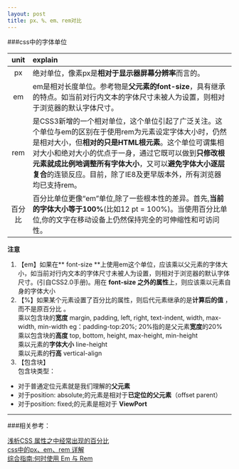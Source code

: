 ```yaml
---
layout: post
title: px、%、em、rem对比
---
```


###css中的字体单位  

unit | explain
:---: | :--- 
px | 绝对单位，像素px是**相对于显示器屏幕分辨率**而言的。
em | em是相对长度单位。参考物是**父元素的font-size**，具有继承的特点。如当前对行内文本的字体尺寸未被人为设置，则相对于浏览器的默认字体尺寸。
rem | 是CSS3新增的一个相对单位，这个单位引起了广泛关注。这个单位与em的区别在于使用rem为元素设定字体大小时，仍然是相对大小，但**相对的只是HTML根元素**。这个单位可谓集相对大小和绝对大小的优点于一身，通过它既可以做到**只修改根元素就成比例地调整所有字体大小**，又可以**避免字体大小逐层复合**的连锁反应。目前，除了IE8及更早版本外，所有浏览器均已支持rem。
百分比 | 百分比单位更像“em”单位,除了一些根本性的差异。首先,**当前的字体大小等于100%**(比如12 pt = 100%)。当使用百分比单位,你的文字在移动设备上仍然保持完全的可伸缩性和可访问性。  

**注意**  
1. 【em】如果在** font-size **上使用em这个单位，应该乘以父元素的字体大小，如当前对行内文本的字体尺寸未被人为设置，则相对于浏览器的默认字体尺寸。(引自CSS2.0手册)。用在 **font-size 之外的属性**上，则应该乘以元素自身的字体大小  
2. 【%】如果某个元素设置了百分比的属性，则后代元素继承的是**计算后的值** ，而不是原百分比 。    
乘以包含块的**宽度** margin, padding, left, right, text-indent, width, max-width, min-width eg：padding-top:20%; 20%指的是父元素**宽度**的20%  
乘以包含块的**高度** top, bottom, height, max-height, min-height   
乘以元素的**字体大小** line-height    
乘以元素的**行高** vertical-align    
3. 【包含块】    
包含块类型：  
 - 对于普通定位元素就是我们理解的**父元素**
 - 对于position: absolute;的元素是相对于**已定位的父元素**（offset parent）
 - 对于position: fixed;的元素是相对于 **ViewPort**

***

###相关参考：

[浅析CSS 属性之中经常出现的百分比](http://www.jb51.net/css/215785.html)  
[css中的px、em、rem 详解](http://www.mamicode.com/info-detail-655497.html)    
[综合指南:何时使用 Em 与 Rem](http://www.w3ctrain.com/2015/07/24/comprehensive-guide-when-to-use-em-vs-rem/)
